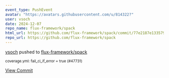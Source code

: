 ```yaml
---
event_type: PushEvent
avatar: "https://avatars.githubusercontent.com/u/814322?"
user: vsoch
date: 2024-12-07
repo_name: flux-framework/spack
html_url: https://github.com/flux-framework/spack/commit/77e2187e133579691df67ec88d431bc518395621
repo_url: https://github.com/flux-framework/spack
---
```


<a href='https://github.com/vsoch' target='_blank'>vsoch</a> pushed to <a href='https://github.com/flux-framework/spack' target='_blank'>flux-framework/spack</a>

<small>coverage.yml: fail_ci_if_error = true (#47731)</small>

<a href='https://github.com/flux-framework/spack/commit/77e2187e133579691df67ec88d431bc518395621' target='_blank'>View Commit</a>